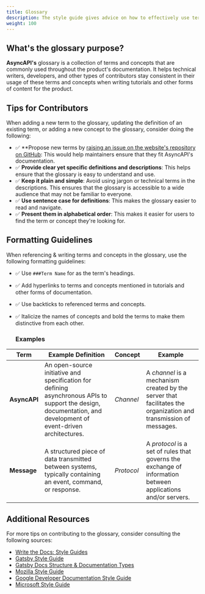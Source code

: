 ```yaml
---
title: Glossary
description: The style guide gives advice on how to effectively use terms and concepts when creating tutorials and other forms of content for AsyncAPI.
weight: 100
---
```

## What's the glossary purpose?

**AsyncAPI's** glossary is a collection of terms and concepts that are commonly used throughout the product's documentation. It helps technical writers, developers, and other types of contributors stay consistent in their usage of these terms and concepts when writing tutorials and other forms of content for the product.

## Tips for Contributors

When adding a new term to the glossary, updating the definition of an existing term, or adding a new concept to the glossary, consider doing the following:

-  ✅ **Propose new terms by [raising an issue on the website's repository on GitHub](https://github.com/asyncapi/website/issues): This would help maintainers ensure that they fit AsyncAPI's documentation. 
-  ✅ **Provide clear yet specific definitions and descriptions**: This helps ensure that the glossary is easy to understand and use.
- ✅ **Keep it plain and simple**: Avoid using jargon or technical terms in the descriptions. This ensures that the glossary is accessible to a wide audience that may not be familiar to everyone.
- ✅ **Use sentence case for definitions**: This makes the glossary easier to read and navigate.
- ✅ **Present them in alphabetical order**: This makes it easier for users to find the term or concept they're looking for.


## Formatting Guidelines

When referencing & writing terms and concepts in the glossary, use the following formatting guidelines:

- ✅ Use `###Term Name` for as the term's headings.
- ✅ Add hyperlinks to terms and concepts mentioned in tutorials and other forms of documentation.
- ✅ Use backticks to referenced terms and concepts.
- ✅ Italicize the names of concepts and bold the terms to make them distinctive from each other.

  ### Examples

| Term | Example Definition | Concept | Example |
|---|---|---|---|
| **AsyncAPI** | An open-source initiative and specification for defining asynchronous APIs to support the design, documentation, and development of event-driven architectures. | *Channel* | A *channel* is a mechanism created by the server that facilitates the organization and transmission of messages. |
| **Message** | A structured piece of data transmitted between systems, typically containing an event, command, or response. | *Protocol* | A *protocol* is a set of rules that governs the exchange of information between applications and/or servers.|

## Additional Resources

For more tips on contributing to the glossary, consider consulting the following sources:

- [Write the Docs: Style Guides](https://www.writethedocs.org/guide/writing/style-guides/)
- [Gatsby Style Guide](https://www.gatsbyjs.com/contributing/docs-and-triaging/#docs-style-guide)
- [Gatsby Docs Structure & Documentation Types](https://www.gatsbyjs.com/docs/docs-structure/)
- [Mozilla Style Guide](https://developer.mozilla.org/en-US/docs/MDN/Guidelines/Writing_style_guide)
- [Google Developer Documentation Style Guide](https://developers.google.com/style)
- [Microsoft Style Guide](https://learn.microsoft.com/en-us/style-guide/welcome/)


